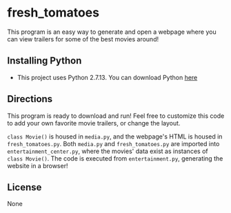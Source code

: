 # fresh_tomatoes

This program is an easy way to generate and open a webpage where you can view trailers for some of the best movies around!


## Installing Python

  - This project uses Python 2.7.13. You can download Python [here](https://www.python.org/downloads/)


## Directions

This program is ready to download and run! Feel free to customize this code to add your own favorite movie trailers, or change the layout.

`class Movie()` is housed in `media.py`, and the webpage's HTML is housed in `fresh_tomatoes.py`. Both `media.py` and `fresh_tomatoes.py` are imported into `entertainment_center.py`, where the movies' data exist as instances of `class Movie()`. The code is executed from `entertainment.py`, generating the website in a browser!


## License

None
